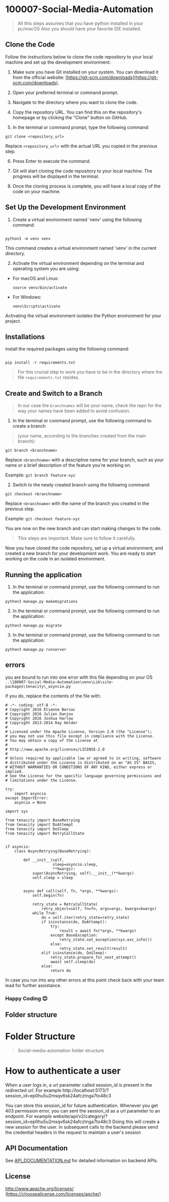 # 100007-Social-Media-Automation

> All this steps assumes that you have python installed in your pc/macOS
> Also you should have your favorite IDE installed.

## Clone the Code

Follow the instructions below to clone the code repository to your local machine and set up the development environment.

1. Make sure you have Git installed on your system. You can download it from the official website: [https://git-scm.com/downloads](https://git-scm.com/downloads).

2. Open your preferred terminal or command prompt.

3. Navigate to the directory where you want to clone the code.

4. Copy the repository URL. You can find this on the repository's homepage or by clicking the "Clone" button on GitHub.

5. In the terminal or command prompt, type the following command:

```
git clone <repository_url>

```

Replace `<repository_url>` with the actual URL you copied in the previous step.

6. Press Enter to execute the command.

7. Git will start cloning the code repository to your local machine. The progress will be displayed in the terminal.

8. Once the cloning process is complete, you will have a local copy of the code on your machine.

## Set Up the Development Environment

1. Create a virtual environment named 'venv' using the following command:

```

python3 -m venv venv

```

This command creates a virtual environment named 'venv' in the current directory.

2. Activate the virtual environment depending on the terminal and operating system you are using:

- For macOS and Linux:

  ```
  source venv/bin/activate
  ```

- For Windows:
  ```
  venv\Scripts\activate
  ```

Activating the virtual environment isolates the Python environment for your project.

## Installations

install the required packages using the following command:

```

pip install -r requirements.txt

```

> For this crucial step to work you have to be in the directory where the file `requirements.txt` resides.

## Create and Switch to a Branch

> In our case the `branchnames` will be your name, check the repo for the way your names have been added to avoid confusion.

1. In the terminal or command prompt, use the following command to create a branch

> (your name, according to the branches created from the main branch):

```
git branch <branchname>

```

Replace `<branchname>` with a descriptive name for your branch, such as your name or a brief description of the feature you're working on.

Example: `git branch feature-xyz`

2. Switch to the newly created branch using the following command:

`git checkout <branchname>`

Replace `<branchname>` with the name of the branch you created in the previous step.

Example: `git checkout feature-xyz`

You are now on the new branch and can start making changes to the code.

> This steps are important. Make sure to follow it carefully.

Now you have cloned the code repository, set up a virtual environment, and created a new branch for your development work. You are ready to start working on the code in an isolated environment.

## Running the application

1. In the terminal or command prompt, use the following command to run the application:

```
python3 manage.py makemigrations

```

2. In the terminal or command prompt, use the following command to run the application:

```
python3 manage.py migrate

```

3. In the terminal or command prompt, use the following command to run the application:

```
python3 manage.py runserver

```

## errors

you are bound to run into one error with this file depending on your OS `..\100007-Social-Media-Automation\venv\Lib\site-packages\tenacity\_asyncio.py`

if you do, replace the contents of the file with:

```
# -*- coding: utf-8 -*-
# Copyright 2016 Étienne Bersac
# Copyright 2016 Julien Danjou
# Copyright 2016 Joshua Harlow
# Copyright 2013-2014 Ray Holder
#
# Licensed under the Apache License, Version 2.0 (the "License");
# you may not use this file except in compliance with the License.
# You may obtain a copy of the License at
#
# http://www.apache.org/licenses/LICENSE-2.0
#
# Unless required by applicable law or agreed to in writing, software
# distributed under the License is distributed on an "AS IS" BASIS,
# WITHOUT WARRANTIES OR CONDITIONS OF ANY KIND, either express or implied.
# See the License for the specific language governing permissions and
# limitations under the License.

try:
    import asyncio
except ImportError:
    asyncio = None

import sys

from tenacity import BaseRetrying
from tenacity import DoAttempt
from tenacity import DoSleep
from tenacity import RetryCallState


if asyncio:
    class AsyncRetrying(BaseRetrying):

        def __init__(self,
                     sleep=asyncio.sleep,
                     **kwargs):
            super(AsyncRetrying, self).__init__(**kwargs)
            self.sleep = sleep


        async def call(self, fn, *args, **kwargs):
            self.begin(fn)

            retry_state = RetryCallState(
                retry_object=self, fn=fn, args=args, kwargs=kwargs)
            while True:
                do = self.iter(retry_state=retry_state)
                if isinstance(do, DoAttempt):
                    try:
                        result = await fn(*args, **kwargs)
                    except BaseException:
                        retry_state.set_exception(sys.exc_info())
                    else:
                        retry_state.set_result(result)
                elif isinstance(do, DoSleep):
                    retry_state.prepare_for_next_attempt()
                    await self.sleep(do)
                else:
                    return do
```

In case you run into any other errors at this point check back with your team lead for further assistance.

### Happy Coding 😊

## Folder structure

# Folder Structure

> Social-media-automation folder structure

# How to authenticate a user

When a user logs in, a url parameter called session_id is present in the redirected url.
For example http://localhost:5173/?session_id=ep0hu5u2msqv6sk24afcztnga7to48c3

You can store this session_id for future authentication. Whenever you get 403 permission error, you can sent the
session_id as a url parameter to an endpoint.
For example website/api/v2/category/?session_id=ep0hu5u2msqv6sk24afcztnga7to48c3
Doing this will create a new session for the user. In subsequent calls to the backend please send the credential headers
in the request to maintain a user's session

## API Documentation

See [API_DOCUMENTATION.md](API_DOCUMENTATION.md) for detailed information on backend APIs.

## License

<http://www.apache.org/licenses/>
(https://choosealicense.com/licenses/apche/)
